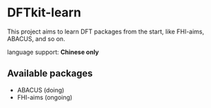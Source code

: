 # DFTkit-learn

This project aims to learn DFT packages from the start, like FHI-aims, ABACUS, and so on.

language support: **Chinese only**

## Available packages

- ABACUS (doing)
- FHI-aims (ongoing)

